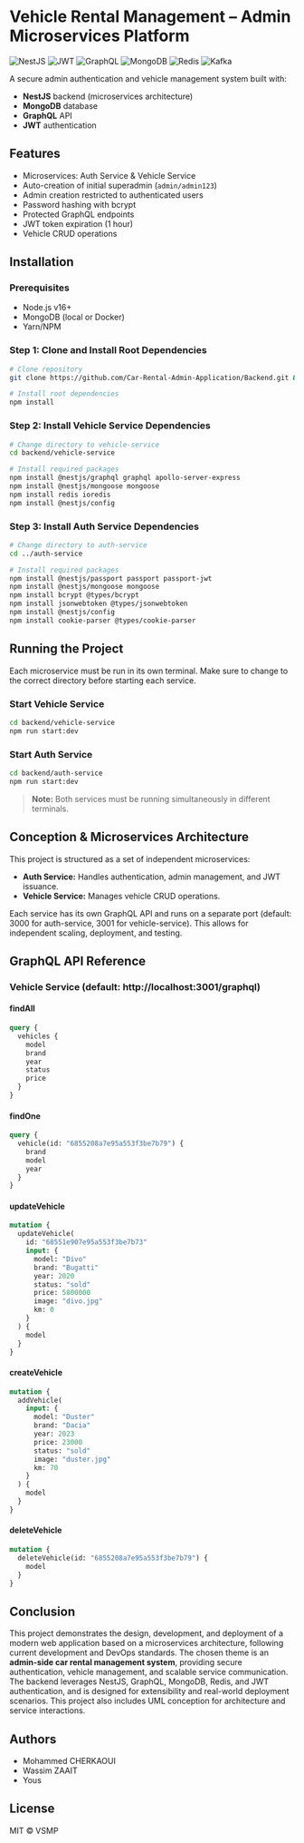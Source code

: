 # Vehicle Rental Management – Admin Microservices Platform

![NestJS](https://img.shields.io/badge/NestJS-E0234E?style=for-the-badge&logo=nestjs&logoColor=white)
![JWT](https://img.shields.io/badge/JWT-000000?style=for-the-badge&logo=JSON%20web%20tokens&logoColor=white)
![GraphQL](https://img.shields.io/badge/GraphQL-E10098?style=for-the-badge&logo=graphql&logoColor=white)
![MongoDB](https://img.shields.io/badge/MongoDB-47A248?style=for-the-badge&logo=mongodb&logoColor=white)
![Redis](https://img.shields.io/badge/Redis-DC382D?style=for-the-badge&logo=redis&logoColor=white)
![Kafka](https://img.shields.io/badge/Kafka-231F20?style=for-the-badge&logo=apache-kafka&logoColor=white)

A secure admin authentication and vehicle management system built with:

- **NestJS** backend (microservices architecture)
- **MongoDB** database
- **GraphQL** API
- **JWT** authentication

## Features

- Microservices: Auth Service & Vehicle Service
- Auto-creation of initial superadmin (`admin/admin123`)
- Admin creation restricted to authenticated users
- Password hashing with bcrypt
- Protected GraphQL endpoints
- JWT token expiration (1 hour)
- Vehicle CRUD operations

## Installation

### Prerequisites

- Node.js v16+
- MongoDB (local or Docker)
- Yarn/NPM

### Step 1: Clone and Install Root Dependencies

```bash
# Clone repository
git clone https://github.com/Car-Rental-Admin-Application/Backend.git && cd Backend

# Install root dependencies
npm install
```

### Step 2: Install Vehicle Service Dependencies

```bash
# Change directory to vehicle-service
cd backend/vehicle-service

# Install required packages
npm install @nestjs/graphql graphql apollo-server-express
npm install @nestjs/mongoose mongoose
npm install redis ioredis
npm install @nestjs/config
```

### Step 3: Install Auth Service Dependencies

```bash
# Change directory to auth-service
cd ../auth-service

# Install required packages
npm install @nestjs/passport passport passport-jwt
npm install @nestjs/mongoose mongoose
npm install bcrypt @types/bcrypt
npm install jsonwebtoken @types/jsonwebtoken
npm install @nestjs/config
npm install cookie-parser @types/cookie-parser
```

## Running the Project

Each microservice must be run in its own terminal. Make sure to change to the correct directory before starting each service.

### Start Vehicle Service

```bash
cd backend/vehicle-service
npm run start:dev
```

### Start Auth Service

```bash
cd backend/auth-service
npm run start:dev
```

> **Note:** Both services must be running simultaneously in different terminals.

## Conception & Microservices Architecture

This project is structured as a set of independent microservices:

- **Auth Service:** Handles authentication, admin management, and JWT issuance.
- **Vehicle Service:** Manages vehicle CRUD operations.

Each service has its own GraphQL API and runs on a separate port (default: 3000 for auth-service, 3001 for vehicle-service). This allows for independent scaling, deployment, and testing.

## GraphQL API Reference

### Vehicle Service (default: http://localhost:3001/graphql)

#### findAll

```graphql
query {
  vehicles {
    model
    brand
    year
    status
    price
  }
}
```

#### findOne

```graphql
query {
  vehicle(id: "6855208a7e95a553f3be7b79") {
    brand
    model
    year
  }
}
```

#### updateVehicle

```graphql
mutation {
  updateVehicle(
    id: "68551e907e95a553f3be7b73"
    input: {
      model: "Divo"
      brand: "Bugatti"
      year: 2020
      status: "sold"
      price: 5800000
      image: "divo.jpg"
      km: 0
    }
  ) {
    model
  }
}
```

#### createVehicle

```graphql
mutation {
  addVehicle(
    input: {
      model: "Duster"
      brand: "Dacia"
      year: 2023
      price: 23000
      status: "sold"
      image: "duster.jpg"
      km: 70
    }
  ) {
    model
  }
}
```

#### deleteVehicle

```graphql
mutation {
  deleteVehicle(id: "6855208a7e95a553f3be7b79") {
    model
  }
}
```

## Conclusion

This project demonstrates the design, development, and deployment of a modern web application based on a microservices architecture, following current development and DevOps standards. The chosen theme is an **admin-side car rental management system**, providing secure authentication, vehicle management, and scalable service communication. The backend leverages NestJS, GraphQL, MongoDB, Redis, and JWT authentication, and is designed for extensibility and real-world deployment scenarios. This project also includes UML conception for architecture and service interactions.

## Authors

- Mohammed CHERKAOUI
- Wassim ZAAIT
- Yous

## License

MIT © VSMP
